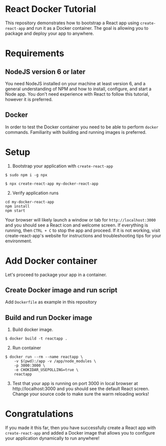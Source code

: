 # React Docker Tutorial
This repository demonstrates how to bootstrap a React app using `create-react-app` and run it as a Docker container. The goal is allowing you to package and deploy your app to anywhere.

# Requirements
## NodeJS version 6 or later
You need NodeJS installed on your machine at least version 6, and a general understanding of NPM and how to install, configure, and start a Node app. You don't need experience with React to follow this tutorial, however it is preferred.

## Docker
In order to test the Docker container you need to be able to perform `docker` commands. Familiarity with building and running images is preferred.

# Setup
1. Bootstrap your application with `create-react-app`

```
$ sudo npm i -g npx

$ npx create-react-app my-docker-react-app
```

2. Verify application runs
```
cd my-docker-react-app
npm install
npm start
```

Your browser will likely launch a window or tab for `http://localhost:3000` and you should see a React icon and welcome screen. If everything is running, then `CTRL + C` to stop the app and proceed. If it is not working, visit create-react-app's website for instructions and troubleshooting tips for your environment.

# Add Docker container
Let's proceed to package your app in a container.

## Create Docker image and run script
Add `Dockerfile` as example in this repository

## Build and run Docker image
1. Build docker image.

```
$ docker build -t reactapp .
```

2. Run container
```
$ docker run --rm --name reactapp \
    -v $(pwd):/app -v /app/node_modules \
    -p 3000:3000 \
    -e CHOKIDAR_USEPOLLING=true \
    reactapp
```

3. Test that your app is running on port 3000 in local browser at http://localhost:3000 and you should see the default React screen. Change your source code to make sure the warm reloading works!

# Congratulations
If you made it this far, then you have successfully create a React app with `create-react-app` and added a Docker image that allows you to configure your application dynamically to run anywhere!
